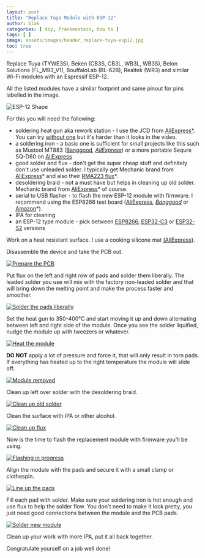 ```yaml
---
layout: post
title: "Replace Tuya Module with ESP-12"
author: blak
categories: [ diy, frankenstein, how to ]
tags: [ ]
image: assets/images/header_replace-tuya-esp12.jpg
toc: true
---
```


Replace Tuya (TYWE3S), Beken (CB3S, CB3L, WB3L, WB3S), Belon Solutions (FL_M93_V1), BouffaloLab (BL-62B), Realtek (WR3) and similar Wi-Fi modules with an Espressif ESP-12.

All the listed modules have a similar footprint and same pinout for pins labelled in the image. 

![ESP-12 Shape](/assets/images/replace-tuya-esp12/esp12footprint.webp)

For this you will need the following:

* soldering heat gun aka rework station - I use the JCD from [AliExpress*](https://s.click.aliexpress.com/e/_DneMSyr). You can try [without one](https://youtu.be/CVsmwFAkf7I?t=254) but it's harder than it looks in the video.
* a soldering iron - a basic one is sufficient for small projects like this such as Mustool MT883 ([Banggood](https://www.banggood.com/custlink/Dv3YBFghm0)*, [AliExpress](https://s.click.aliexpress.com/e/_DkSK3ar)*) or a more portable Sequre SQ-D60 on [AliExpress](https://s.click.aliexpress.com/e/_DEmCofH)
* good solder and flux - don't get the super cheap stuff and definitely don't use unleaded solder. I typically get Mechanic brand from [AliExpress](https://s.click.aliexpress.com/e/_DDoZ8Ej)* and also their [RMA223 flux](https://s.click.aliexpress.com/e/_DFchJSr)*.
* desoldering braid - not a must have but helps in cleaning up old solder. Mechanic brand from [AliExpress](https://s.click.aliexpress.com/e/_DEdSR9d)* of course.
* serial to USB flasher - to flash the new ESP-12 module with firmware. I recommend using the ESP8266 test board ([AliExpress](https://s.click.aliexpress.com/e/_DBh3nPp)*, [Banggood](https://www.banggood.com/ESP8266-Test-Board-Burner-Development-Board-WIFI-Module-For-ESP-01-ESP-01S-ESP-12E-ESP-12F-ESP-12S-ESP-18T-p-1684992.html?p=CM27171011078201412U&custlinkid=1640377)* or [Amazon](https://amzn.to/3xVvrm7)*).
* IPA for cleaning
* an ESP-12 type module - pick between [ESP8266](https://templates.blakadder.com/ESP-12), [ESP32-C3](https://templates.blakadder.com/ESP-C3-12F.html) or [ESP32-S2](https://templates.blakadder.com/ESP-12H.html) versions

Work on a heat resistant surface. I use a cooking silicone mat [(AliExpress)](https://s.click.aliexpress.com/e/_DdGgqaj).

Disassemble the device and take the PCB out. 

[![Prepare the PCB](/assets/images/replace-tuya-esp12/1.jpg)](/assets/images/replace-tuya-esp12/1.jpg)

Put flux on the left and right row of pads and solder them liberally. The leaded solder you use will mix with the factory non-leaded solder and that will bring down the melting point and make the process faster and smoother.

[![Solder the pads liberally](/assets/images/replace-tuya-esp12/2.jpg)](/assets/images/replace-tuya-esp12/2.jpg)

Set the heat gun to 350-400°C and start moving it up and down alternating between left and right side of the module. Once you see the solder liquified, nudge the module up with tweezers or whatever. 

[![Heat the module](/assets/images/replace-tuya-esp12/3.jpg)](/assets/images/replace-tuya-esp12/3.jpg)

**DO NOT** apply a lot of pressure and force it, that will only result in torn pads. If everything has heated up to the right temperature the module will slide off.

[![Module removed](/assets/images/replace-tuya-esp12/4.jpg)](/assets/images/replace-tuya-esp12/4.jpg)

Clean up left over solder with the desoldering braid.

[![Clean up old solder](/assets/images/replace-tuya-esp12/5.jpg)](/assets/images/replace-tuya-esp12/5.jpg)

Clean the surface with IPA or other alcohol.

[![Clean up flux](/assets/images/replace-tuya-esp12/6.jpg)](/assets/images/replace-tuya-esp12/6.jpg)

Now is the time to flash the replacement module with firmware you'll be using.

[![Flashing in progress](/assets/images/replace-tuya-esp12/7.jpg)](/assets/images/replace-tuya-esp12/7.jpg)

Align the module with the pads and secure it with a small clamp or clothespin.

[![Line up the pads](/assets/images/replace-tuya-esp12/8.jpg)](/assets/images/replace-tuya-esp12/8.jpg)

Fill each pad with solder. Make sure your soldering iron is hot enough and use flux to help the solder flow. You don't need to make it look pretty, you just need good connections between the module and the PCB pads.

[![Solder new module](/assets/images/replace-tuya-esp12/9.jpg)](/assets/images/replace-tuya-esp12/9.jpg)

Clean up your work with more IPA, put it all back together. 

Congratulate yourself on a job well done!
